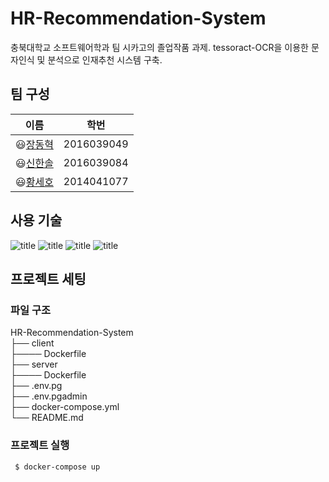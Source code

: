 # HR-Recommendation-System
충북대학교 소프트웨어학과 팀 시카고의 졸업작품 과제. tessoract-OCR을 이용한 문자인식 및 분석으로 인재추천 시스템 구축.

## 팀 구성
| **이름** | **학번** |
|----------|-----|
|😃[장동혁](https://github.com/JDhyeok)|2016039049|
|😃[신한솔](https://github.com/961230)|2016039084|
|😃[황세호](https://github.com/sehoHwang)|2014041077|

## 사용 기술
![title](https://img.shields.io/badge/-Docker-2496ED?&logo=Docker&logoColor=white)  ![title](https://img.shields.io/badge/-SpringBoot-6DB33F?&logo=Spring&logoColor=white) ![title](https://img.shields.io/badge/-React-61DAFB?&logo=React&logoColor=white) ![title](https://img.shields.io/badge/-Postgresql-4479A1?&logo=Postgresql&logoColor=white) 


## 프로젝트 세팅
### 파일 구조
HR-Recommendation-System \
├── client \
├──── Dockerfile \
├── server \
├──── Dockerfile \
├── .env.pg \
├── .env.pgadmin \
├── docker-compose.yml \
└── README.md


### 프로젝트 실행
```shell
 $ docker-compose up
```